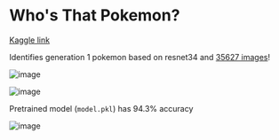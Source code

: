 # Who's That Pokemon?

[Kaggle link](https://www.kaggle.com/code/echometerhhwl/who-s-that-pokemon-improved)

Identifies generation 1 pokemon based on resnet34 and [35627 images](https://www.kaggle.com/datasets/echometerhhwl/pokemon-gen-1-38914)!

![image](https://github.com/echometerain/whos-that-pokemon/assets/70437021/68b0ed63-4be6-4d30-a06f-a8c1b59060a3)

![image](https://github.com/echometerain/whos-that-pokemon/assets/70437021/e46821ee-26ce-4976-8545-da8786fdc9c0)

Pretrained model (`model.pkl`) has 94.3% accuracy

![image](https://github.com/echometerain/whos-that-pokemon/assets/70437021/5e41262e-86b9-4dde-a48a-56951ea25644)
